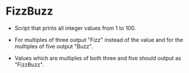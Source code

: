 FizzBuzz
========

* Script that prints all integer values from 1 to 100.

* For multiples of three output "Fizz" instead of the value and for the multiples of five output "Buzz".

* Values which are multiples of both three and five should output as "FizzBuzz".
